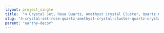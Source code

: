 ```yaml
---
layout: project_single
title:  "4 Crystal Set, Rose Quartz, Amethyst Crystal Cluster, Quartz Crystal, Black Lava Rock"
slug: "4-crystal-set-rose-quartz-amethyst-crystal-cluster-quartz-crystal-black-lava-rock"
parent: "earthy-decor"
---
```

 